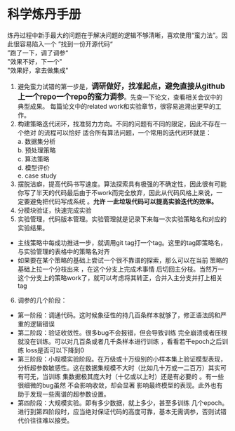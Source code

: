 # 科学炼丹手册
炼丹过程中新手最大的问题在于解决问题的逻辑不够清晰，喜欢使用“蛮力法”。因此很容易陷入一个
”找到一份开源代码“   
”跑了一下，调了调参“  
"效果不好，下一个"  
"效果好，拿去做集成"

1. 避免蛮力试错的第一步是，<big>**调研做好，找准起点，避免直接从github上一个repo一个repo的蛮力调参**</big>。先查一下论文，查看相关会议中的典型成果。
每篇论文中的related work和实验章节，很容易追溯出更早的工作。
2. 构建策略迭代闭环，找准努力方向。不同的问题有不同的限定，因此不存在一个绝对 的流程可以恰好 适合所有算法问题，一个常用的迭代闭环就是：<br/>
a. 数据集分析  
b. 预处理策略  
c. 算法策略  
d. 模型评价  
e. case study 
3. 摆脱洁癖，提高代码书写速度。算法探索具有极强的不确定性，因此很有可能你写了半天的代码最后由于不work而完全放弃，因此从代码风格上来说，一定要避免把代码写成系统 。**允许 一此垃圾代码可以提高实验迭代的效率。**
4. 分模块验证，快速完成实验
5. 实验管理，代码版本管理。实验管理就是记录下来每一次实验策略名和对应的实验结果。
+ 主线策略中每成功推进一步，就调用git tag打一个tag。这里的tag即策略名，与实验管理的表格中的策略名对齐
+ 如果要在某个策略的基础上尝试一个很不靠谱的探索，那么可以在当前 策略的基础上拉一个分枝出来 ，在这个分支上完成术事情 后切回主分枝。当然万一这个分支上的策略work了，就可以考虑将其转正，合并入主分支并打上相关tag<br/>
    
6. 调参的几个阶段：
+ 第一阶段：调通代码。这时候象征性的持几百条样本就够了，修正语法鸱和严重的逻辑错误
+ 第二阶段：验证收敛性。很多bug不会报错，但会导致训练 完全崩溃或者压根就没在训练。可以对几百条或者几千条样本进行训练 ，看看若干epoch之后训练 loss是否可以下降到0
+ 第三阶段：小规模实验阶段。在万级或十万级别的小样本集上验证模型表现，分析超参数敏感性。这在数据集规模不大时（比如几十万或一二百万）其实可有可无，当训练 集数据极其庞大时（十亿或以上时）还是有必要的
。有一些很细微的bug虽然 不会影响收敛，却会显著 影响最终模型的表现。此外也有助于发现一些离谱的超参数设置。
+ 第四阶段：大规模实验。即有多少数据，就上多少，甚至多训练 几个epoch。进行到第四阶段时，应当绝对保证代码的高度可靠，基本无需调参，否则试错 代价往往难以接受。
  
 
